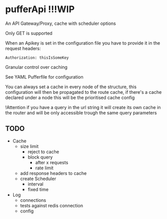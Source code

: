 # pufferApi !!!WIP
An API Gateway/Proxy, cache with scheduler options

Only GET is supported

When an Apikey is set in the configuration file you have to provide it in the request headers:

```
Authorization: thisIsSomeKey
```

Granular control over caching

See YAML Pufferfile for configuration

You can always set a cache in every node of the structure, this configuration will then be propagated 
to the route cache, if there's a cache declared under a node this will be the prioritised cache config

!Attention if you have a query in the url string it will create its own cache in the router and will be only accessible trough
the same query parameters

## TODO
- Cache
    - size limit 
        - reject to cache
        - block query
            - after x requests
            - rate limit
    - add response headers to cache
    - create Scheduler
        - interval
        - fixed time
- Log
    - connections
    - tests against redis connection
    - config

    
